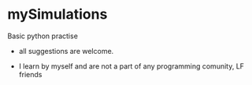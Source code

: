 # mySimulations
Basic python practise

- all suggestions are welcome.

- I learn by myself and are not a part of any programming comunity, LF friends

